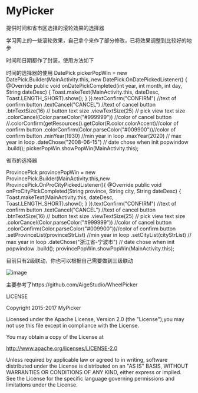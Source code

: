 # MyPicker

提供时间和省市区选择的滚轮效果的选择器

学习网上的一些滚轮效果，自己拿个来作了部分修改，已将效果调整到比较好的地步

时间和日期都作了封装，使用方法如下

时间的选择器的使用
  DatePick pickerPopWin = new DatePick.Builder(MainActivity.this, new DatePick.OnDatePickedListener() {
                    @Override
                    public void onDatePickCompleted(int year, int month, int day, String dateDesc) {
                        Toast.makeText(MainActivity.this, dateDesc, Toast.LENGTH_SHORT).show();
                    }
                }).textConfirm("CONFIRM") //text of confirm button
                        .textCancel("CANCEL") //text of cancel button
                        .btnTextSize(16) // button text size
                        .viewTextSize(25) // pick view text size
                        .colorCancel(Color.parseColor("#999999")) //color of cancel button
                        //.colorConfirm(getResources().getColor(R.color.colorAccent)//color of confirm button
                        .colorConfirm(Color.parseColor("#009900"))//color of confirm button
                        .minYear(1930) //min year in loop
                        .maxYear(2020) // max year in loop
                        .dateChose("2008-06-15") // date chose when init popwindow
                        .build();
                pickerPopWin.showPopWin(MainActivity.this);
                
  省市的选择器
  
   ProvincePick provincePopWin = new ProvincePick.Builder(MainActivity.this,new ProvincePick.OnProCityPickedListener(){
                    @Override
                    public void onProCityPickCompleted(String province, String city, String dateDesc) {
                        Toast.makeText(MainActivity.this, dateDesc, Toast.LENGTH_SHORT).show();
                    }
                }).textConfirm("CONFIRM") //text of confirm button
                        .textCancel("CANCEL") //text of cancel button
                        .btnTextSize(16) // button text size
                        .viewTextSize(25) // pick view text size
                        .colorCancel(Color.parseColor("#999999")) //color of cancel button
                        .colorConfirm(Color.parseColor("#009900"))//color of confirm button
                        .setProvinceList(provinceStrList) //min year in loop
                        .setCityList(cityStrList) // max year in loop
                        .dateChose("浙江省-宁波市") // date chose when init popwindow
                        .build();
                provincePopWin.showPopWin(MainActivity.this);
                
  目前只有2级联动，你也可以根据自己需要做到三级联动
  

![image](https://github.com/cheng7692019/MyPicker/blob/master/prew/haha.gif)



主要参考了https://github.com/AigeStudio/WheelPicker

 LICENSE

Copyright 2015-2017 MyPicker

Licensed under the Apache License, Version 2.0 (the "License");you may not use this file except in compliance with the License.

You may obtain a copy of the License at

http://www.apache.org/licenses/LICENSE-2.0

Unless required by applicable law or agreed to in writing, software distributed under the License is distributed on an "AS IS" BASIS, WITHOUT WARRANTIES OR CONDITIONS OF ANY KIND, either express or implied. See the License for the specific language governing permissions and limitations under the License.


